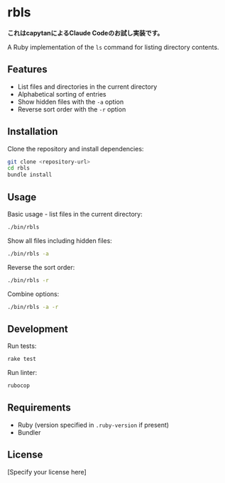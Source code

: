 # rbls

**これはcapytanによるClaude Codeのお試し実装です。**

A Ruby implementation of the `ls` command for listing directory contents.

## Features

- List files and directories in the current directory
- Alphabetical sorting of entries
- Show hidden files with the `-a` option
- Reverse sort order with the `-r` option

## Installation

Clone the repository and install dependencies:

```bash
git clone <repository-url>
cd rbls
bundle install
```

## Usage

Basic usage - list files in the current directory:
```bash
./bin/rbls
```

Show all files including hidden files:
```bash
./bin/rbls -a
```

Reverse the sort order:
```bash
./bin/rbls -r
```

Combine options:
```bash
./bin/rbls -a -r
```

## Development

Run tests:
```bash
rake test
```

Run linter:
```bash
rubocop
```

## Requirements

- Ruby (version specified in `.ruby-version` if present)
- Bundler

## License

[Specify your license here]